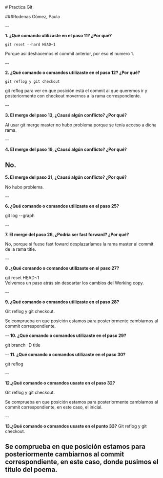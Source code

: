 ﻿﻿﻿﻿﻿﻿﻿﻿﻿﻿﻿﻿﻿﻿﻿﻿﻿# Practica Git ###Rodenas Gómez, Paula--**1. ¿Qué comando utilizaste en el paso 11? ¿Por qué?**`git reset --hard HEAD~1` Porque así deshacemos el commit anterior, por eso el numero 1.--**2. ¿Qué comando o comandos utilizaste en el paso 12? ¿Por qué?**`git reflog y git checkout` git reflog para ver en que posición está el commit al que queremos ir y posteriormente con checkout movernos a la rama correspondiente.--**3. El merge del paso 13, ¿Causó algún conﬂicto? ¿Por qué?**Al usar git merge master no hubo problema porque se tenía acceso a dicha rama.--**4. El merge del paso 19, ¿Causó algún conﬂicto? ¿Por qué?**No.--**5. El merge del paso 21, ¿Causó algún conﬂicto? ¿Por qué?**No hubo problema.--**6. ¿Qué comando o comandos utilizaste en el paso 25?**git log --graph--**7. El merge del paso 26, ¿Podría ser fast forward? ¿Por qué?**No, porque si fuese fast foward desplazaríamos la rama master al commit de la rama title.--**8 .¿Qué comando o comandos utilizaste en el paso 27?**git reset HEAD~1  Volvemos un paso atrás sin descartar los cambios del Working copy.--**9. ¿Qué comando o comandos utilizaste en el paso 28?**Git reflog y git checkout.Se comprueba en que posición estamos para posteriormente cambiarnos al commit correspondiente.--**10. ¿Qué comando o comandos utilizaste en el paso 29?**git branch -D title--**11. ¿Qué comando o comandos utilizaste en el paso 30?**git reflog --**12.¿Qué comando o comandos usaste en el paso 32?**Git reflog y git checkout.Se comprueba en que posición estamos para posteriormente cambiarnos al commit correspondiente, en este caso, el inicial.--**13.¿Qué comando o comandos usaste en el punto 33?**Git reflog y git checkout.Se comprueba en que posición estamos para posteriormente cambiarnos al commit correspondiente, en este caso, donde pusimos el titulo  del poema.--